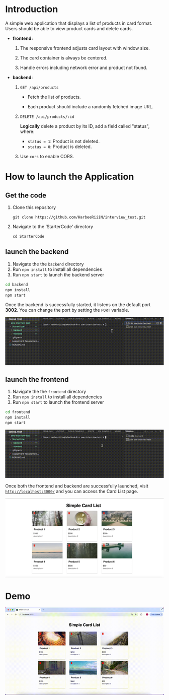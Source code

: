 # Introduction

A simple web application that displays a list of products in card format. Users should be able to view product cards and delete cards.



+ **frontend:** 

  1. The responsive frontend adjusts card layout with window size.

  2. The card container is always be centered.
  3. Handle errors including network error and  product not found.

+ **backend:** 

  1. `GET /api/products`

     + Fetch the list of products.

     + Each product should include a randomly fetched image URL.

  2. `DELETE /api/products/:id`

     **Logically** delete a product by its ID, add a field called "status", where:

     - `status = 1`: Product is not deleted.
     - `status = 0`: Product is deleted.

  3. Use  `cors` to enable CORS.

     

# How to launch the Application



## Get the code

1. Clone this repository

   ```shell
   git clone https://github.com/HarbeeRiiiN/interview_test.git

2. Navigate to the ‘StarterCode' directory

   ```shell
   cd StarterCode
   ```

   

## launch the backend

1. Navigate the the `backend` directory
2. Run `npm install` to install all dependencies
3. Run  `npm start` to launch the backend server

```bash
cd backend
npm install
npm start
```

Once the backend is successfully started, it listens on the default port **3002**. You can change the port by setting the `PORT`  variable.

![backend-terminal](./tmp/backend-terminal.gif)

## launch the frontend

1. Navigate the the `frontend` directory
2. Run `npm install` to install all dependencies
3. Run  `npm start` to launch the frontend server

```bash
cd frontend
npm install
npm start
```



![frontend-terminal](./tmp/frontend-terminal.gif)

Once both the frontend and backend are successfully launched, visit [`http://localhost:3000/`](http://localhost:3000/) and you can access the Card List page.

![app](./tmp/app.png)



# Demo

![web](./tmp/web.gif)

